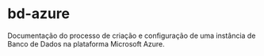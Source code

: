 # bd-azure
Documentação do processo de criação e configuração de uma instância de Banco de Dados na plataforma Microsoft Azure.
